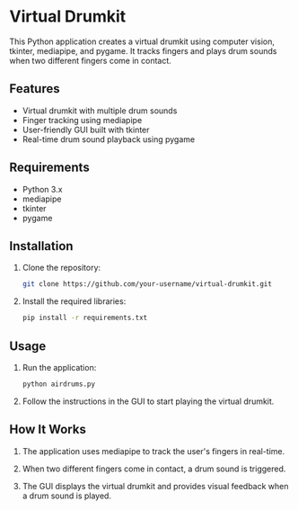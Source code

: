 
# Virtual Drumkit

This Python application creates a virtual drumkit using computer vision, tkinter, mediapipe, and pygame. It tracks fingers and plays drum sounds when two different fingers come in contact.

## Features

- Virtual drumkit with multiple drum sounds
- Finger tracking using mediapipe
- User-friendly GUI built with tkinter
- Real-time drum sound playback using pygame

## Requirements

- Python 3.x
- mediapipe
- tkinter
- pygame

## Installation

1. Clone the repository:

   ```bash
   git clone https://github.com/your-username/virtual-drumkit.git
   ```

2. Install the required libraries:

   ```bash
   pip install -r requirements.txt
   ```

## Usage

1. Run the application:

   ```bash
   python airdrums.py
   ```

2. Follow the instructions in the GUI to start playing the virtual drumkit.

## How It Works

1. The application uses mediapipe to track the user's fingers in real-time.

2. When two different fingers come in contact, a drum sound is triggered.

3. The GUI displays the virtual drumkit and provides visual feedback when a drum sound is played.
